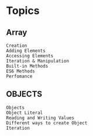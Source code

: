 # Topics

## Array
    Creation
    Adding Elements
    Accessing Elements
    Iteration & Manipulation
    Built-in Methods
    ES6 Methods
    Perfomance
    
## OBJECTS
    Objects
    Object Literal
    Reading and Writing Values
    Different ways to create Object
    Iteration    
